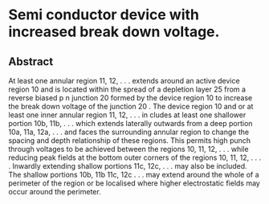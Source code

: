 # Semi conductor device with increased break down voltage.

## Abstract
At least one annular region 11, 12, . . . extends around an active device region 10 and is located within the spread of a depletion layer 25 from a reverse biased p n junction 20 formed by the device region 10 to increase the break down voltage of the junction 20 . The device region 10 and or at least one inner annular region 11, 12, . . . in cludes at least one shallower portion 10b, 11b, . . . which extends laterally outwards from a deep portion 10a, 11a, 12a, . . . and faces the surrounding annular region to change the spacing and depth relationship of these regions. This permits high punch through voltages to be achieved between the regions 10, 11, 12, . . . while reducing peak fields at the bottom outer corners of the regions 10, 11, 12, . . . . Inwardly extending shallow portions 11c, 12c, . . . may also be included. The shallow portions 10b, 11b 11c, 12c . . . may extend around the whole of a perimeter of the region or be localised where higher electrostatic fields may occur around the perimeter.